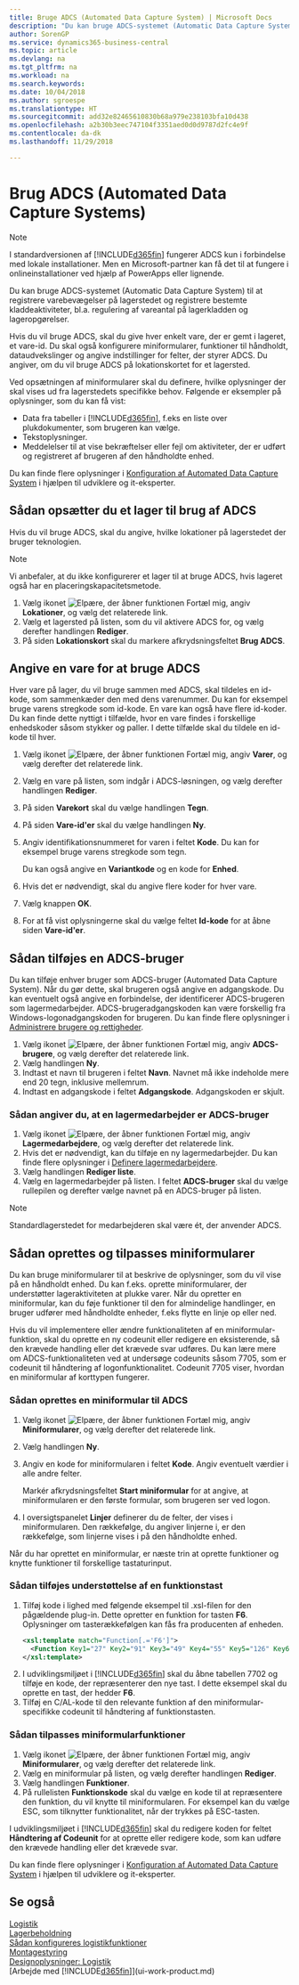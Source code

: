 ```yaml
---
title: Bruge ADCS (Automated Data Capture System) | Microsoft Docs
description: "Du kan bruge ADCS-systemet (Automatic Data Capture System) til at registrere varebevægelser på lagerstedet og registrere bestemte kladdeaktiviteter, bl.a. regulering af vareantal på lagerkladden og lageropgørelser."
author: SorenGP
ms.service: dynamics365-business-central
ms.topic: article
ms.devlang: na
ms.tgt_pltfrm: na
ms.workload: na
ms.search.keywords: 
ms.date: 10/04/2018
ms.author: sgroespe
ms.translationtype: HT
ms.sourcegitcommit: add32e82465610830b68a979e238103bfa10d438
ms.openlocfilehash: a2b30b3eec747104f3351aed0d0d9787d2fc4e9f
ms.contentlocale: da-dk
ms.lasthandoff: 11/29/2018

---
```

# <a name="use-automated-data-capture-systems-adcs"></a>Brug ADCS (Automated Data Capture Systems)

> [!NOTE]
> I standardversionen af [!INCLUDE[d365fin](includes/d365fin_md.md)] fungerer ADCS kun i forbindelse med lokale installationer. Men en Microsoft-partner kan få det til at fungere i onlineinstallationer ved hjælp af PowerApps eller lignende.

Du kan bruge ADCS-systemet (Automatic Data Capture System) til at registrere varebevægelser på lagerstedet og registrere bestemte kladdeaktiviteter, bl.a. regulering af vareantal på lagerkladden og lageropgørelser.  

Hvis du vil bruge ADCS, skal du give hver enkelt vare, der er gemt i lageret, et vare-id. Du skal også konfigurere miniformularer, funktioner til håndholdt, dataudvekslinger og angive indstillinger for felter, der styrer ADCS. Du angiver, om du vil bruge ADCS på lokationskortet for et lagersted.

Ved opsætningen af miniformularer skal du definere, hvilke oplysninger der skal vises ud fra lagerstedets specifikke behov. Følgende er eksempler på oplysninger, som du kan få vist:  

- Data fra tabeller i [!INCLUDE[d365fin](includes/d365fin_md.md)], f.eks en liste over plukdokumenter, som brugeren kan vælge.  
- Tekstoplysninger.  
- Meddelelser til at vise bekræftelser eller fejl om aktiviteter, der er udført og registreret af brugeren af den håndholdte enhed.

Du kan finde flere oplysninger i [Konfiguration af Automated Data Capture System](/dynamics-nav/Configuring-Automated-Data-Capture-System) i hjælpen til udviklere og it-eksperter.

## <a name="to-set-up-a-warehouse-to-use-adcs"></a>Sådan opsætter du et lager til brug af ADCS  
Hvis du vil bruge ADCS, skal du angive, hvilke lokationer på lagerstedet der bruger teknologien.  

> [!NOTE]  
>  Vi anbefaler, at du ikke konfigurerer et lager til at bruge ADCS, hvis lageret også har en placeringskapacitetsmetode.

1.  Vælg ikonet ![Elpære, der åbner funktionen Fortæl mig](media/ui-search/search_small.png "Fortæl mig, hvad du vil foretage dig"), angiv **Lokationer**, og vælg det relaterede link.
2.  Vælg et lagersted på listen, som du vil aktivere ADCS for, og vælg derefter handlingen **Rediger**.
3. På siden **Lokationskort** skal du markere afkrydsningsfeltet **Brug ADCS**.  

## <a name="to-specify-an-item-to-use-adcs"></a>Angive en vare for at bruge ADCS  
Hver vare på lager, du vil bruge sammen med ADCS, skal tildeles en id-kode, som sammenkæder den med dens varenummer. Du kan for eksempel bruge varens stregkode som id-kode. En vare kan også have flere id-koder. Du kan finde dette nyttigt i tilfælde, hvor en vare findes i forskellige enhedskoder såsom stykker og paller. I dette tilfælde skal du tildele en id-kode til hver.    

1.  Vælg ikonet ![Elpære, der åbner funktionen Fortæl mig](media/ui-search/search_small.png "Fortæl mig, hvad du vil foretage dig"), angiv **Varer**, og vælg derefter det relaterede link.  
2.  Vælg en vare på listen, som indgår i ADCS-løsningen, og vælg derefter handlingen **Rediger**.
3. På siden **Varekort** skal du vælge handlingen **Tegn**.
4. På siden **Vare-id'er** skal du vælge handlingen **Ny**.
5. Angiv identifikationsnummeret for varen i feltet **Kode**. Du kan for eksempel bruge varens stregkode som tegn.  

    Du kan også angive en **Variantkode** og en kode for **Enhed**.  

6. Hvis det er nødvendigt, skal du angive flere koder for hver vare.
7. Vælg knappen **OK**.  
8.  For at få vist oplysningerne skal du vælge feltet **Id-kode** for at åbne siden **Vare-id'er**.

## <a name="to-add-an-adcs-user"></a>Sådan tilføjes en ADCS-bruger  
Du kan tilføje enhver bruger som ADCS-bruger (Automated Data Capture System). Når du gør dette, skal brugeren også angive en adgangskode. Du kan eventuelt også angive en forbindelse, der identificerer ADCS-brugeren som lagermedarbejder. ADCS-brugeradgangskoden kan være forskellig fra Windows-logonadgangskoden for brugeren. Du kan finde flere oplysninger i [Administrere brugere og rettigheder](ui-how-users-permissions.md).

1.  Vælg ikonet ![Elpære, der åbner funktionen Fortæl mig](media/ui-search/search_small.png "Fortæl mig, hvad du vil foretage dig"), angiv **ADCS-brugere**, og vælg derefter det relaterede link.  
2. Vælg handlingen **Ny**.  
3.  Indtast et navn til brugeren i feltet **Navn**. Navnet må ikke indeholde mere end 20 tegn, inklusive mellemrum.  
4.  Indtast en adgangskode i feltet **Adgangskode**. Adgangskoden er skjult.  

### <a name="to-specify-that-a-warehouse-employee-is-an-adcs-user"></a>Sådan angiver du, at en lagermedarbejder er ADCS-bruger  
1.  Vælg ikonet ![Elpære, der åbner funktionen Fortæl mig](media/ui-search/search_small.png "Fortæl mig, hvad du vil foretage dig"), angiv **Lagermedarbejdere**, og vælg derefter det relaterede link.  
2.  Hvis det er nødvendigt, kan du tilføje en ny lagermedarbejder. Du kan finde flere oplysninger i [Definere lagermedarbejdere](warehouse-how-to-set-up-warehouse-employees.md).  
3.  Vælg handlingen **Rediger liste**.  
4.  Vælg en lagermedarbejder på listen. I feltet **ADCS-bruger** skal du vælge rullepilen og derefter vælge navnet på en ADCS-bruger på listen.  

> [!NOTE]  
>  Standardlagerstedet for medarbejderen skal være ét, der anvender ADCS.

## <a name="to-create-and-customize-miniforms"></a>Sådan oprettes og tilpasses miniformularer
Du kan bruge miniformularer til at beskrive de oplysninger, som du vil vise på en håndholdt enhed. Du kan f.eks. oprette miniformularer, der understøtter lageraktiviteten at plukke varer. Når du opretter en miniformular, kan du føje funktioner til den for almindelige handlinger, en bruger udfører med håndholdte enheder, f.eks flytte en linje op eller ned.  

Hvis du vil implementere eller ændre funktionaliteten af en miniformular-funktion, skal du oprette en ny codeunit eller redigere en eksisterende, så den krævede handling eller det krævede svar udføres. Du kan lære mere om ADCS-funktionaliteten ved at undersøge codeunits såsom 7705, som er codeunit til håndtering af logonfunktionalitet. Codeunit 7705 viser, hvordan en miniformular af korttypen fungerer.  

### <a name="to-create-a-miniform-for-adcs"></a>Sådan oprettes en miniformular til ADCS  
1.  Vælg ikonet ![Elpære, der åbner funktionen Fortæl mig](media/ui-search/search_small.png "Fortæl mig, hvad du vil foretage dig"), angiv **Miniformularer**, og vælg derefter det relaterede link.  
2. Vælg handlingen **Ny**.  
3.  Angiv en kode for miniformularen i feltet **Kode**. Angiv eventuelt værdier i alle andre felter.  

    Markér afkrydsningsfeltet **Start miniformular** for at angive, at miniformularen er den første formular, som brugeren ser ved logon.  

4.  I oversigtspanelet **Linjer** definerer du de felter, der vises i miniformularen. Den rækkefølge, du angiver linjerne i, er den rækkefølge, som linjerne vises i på den håndholdte enhed.  

Når du har oprettet en miniformular, er næste trin at oprette funktioner og knytte funktioner til forskellige tastaturinput.  

### <a name="to-add-support-for-a-function-key"></a>Sådan tilføjes understøttelse af en funktionstast  
1.  Tilføj kode i lighed med følgende eksempel til .xsl-filen for den pågældende plug-in. Dette opretter en funktion for tasten **F6**. Oplysninger om tasterækkefølgen kan fås fra producenten af enheden.  
    ```xml  
    <xsl:template match="Function[.='F6']">  
      <Function Key1="27" Key2="91" Key3="49" Key4="55" Key5="126" Key6="0"><xsl:value-of select="."/></Function>  
    </xsl:template>  
    ```  
2.  I udviklingsmiljøet i [!INCLUDE[d365fin](includes/d365fin_md.md)] skal du åbne tabellen 7702 og tilføje en kode, der repræsenterer den nye tast. I dette eksempel skal du oprette en tast, der hedder **F6**.  
3.  Tilføj en C/AL-kode til den relevante funktion af den miniformular-specifikke codeunit til håndtering af funktionstasten.  

### <a name="to-customize-miniform-functions"></a>Sådan tilpasses miniformularfunktioner  
1.  Vælg ikonet ![Elpære, der åbner funktionen Fortæl mig](media/ui-search/search_small.png "Fortæl mig, hvad du vil foretage dig"), angiv **Miniformularer**, og vælg derefter det relaterede link.  
2.  Vælg en miniformular på listen, og vælg derefter handlingen **Rediger**.  
3.  Vælg handlingen **Funktioner**.  
4.  På rullelisten **Funktionskode** skal du vælge en kode til at repræsentere den funktion, du vil knytte til miniformularen. For eksempel kan du vælge ESC, som tilknytter funktionalitet, når der trykkes på ESC-tasten.  

I udviklingsmiljøet i [!INCLUDE[d365fin](includes/d365fin_md.md)] skal du redigere koden for feltet **Håndtering af Codeunit** for at oprette eller redigere kode, som kan udføre den krævede handling eller det krævede svar.

Du kan finde flere oplysninger i [Konfiguration af Automated Data Capture System](/dynamics-nav/Configuring-Automated-Data-Capture-System) i hjælpen til udviklere og it-eksperter.

## <a name="see-also"></a>Se også  
[Logistik](warehouse-manage-warehouse.md)  
[Lagerbeholdning](inventory-manage-inventory.md)  
[Sådan konfigureres logistikfunktioner](warehouse-setup-warehouse.md)     
[Montagestyring](assembly-assemble-items.md)    
[Designoplysninger: Logistik](design-details-warehouse-management.md)  
[Arbejde med [!INCLUDE[d365fin](includes/d365fin_md.md)]](ui-work-product.md)

